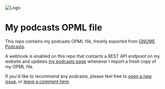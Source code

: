 ![Logo](https://corenominal.com/wp-content/uploads/2022/07/corenominal-podcasts-opengraph-1200x630-v1.webp)


# My podcasts OPML file

This repo contains my podcasts OPML file, freshly exported from [GNOME Podcasts](https://flathub.org/apps/details/org.gnome.Podcasts).

A webhook is enabled on this repo that contacts a REST API endpoint on my website and updates [my podcasts page](https://corenominal.com/podcasts/) whenever I import a fresh copy of my OPML file.

If you'd like to recommend any podcasts, please feel free to [open a new issue](https://github.com/corenominal/podcasts-opml/issues/new), or [leave a comment here](https://corenominal.com/podcasts/#respond).
